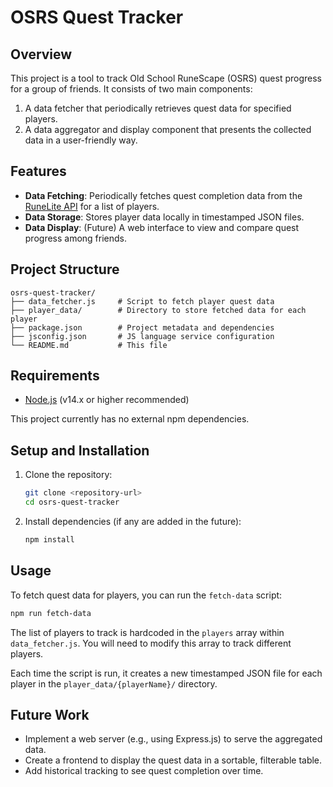 # OSRS Quest Tracker

## Overview

This project is a tool to track Old School RuneScape (OSRS) quest progress for a group of friends. It consists of two main components:
1.  A data fetcher that periodically retrieves quest data for specified players.
2.  A data aggregator and display component that presents the collected data in a user-friendly way.

## Features

-   **Data Fetching**: Periodically fetches quest completion data from the [RuneLite API](https://sync.runescape.wiki/) for a list of players.
-   **Data Storage**: Stores player data locally in timestamped JSON files.
-   **Data Display**: (Future) A web interface to view and compare quest progress among friends.

## Project Structure

```
osrs-quest-tracker/
├── data_fetcher.js     # Script to fetch player quest data
├── player_data/        # Directory to store fetched data for each player
├── package.json        # Project metadata and dependencies
├── jsconfig.json       # JS language service configuration
└── README.md           # This file
```

## Requirements

-   [Node.js](https://nodejs.org/) (v14.x or higher recommended)

This project currently has no external npm dependencies.

## Setup and Installation

1.  Clone the repository:
    ```bash
    git clone <repository-url>
    cd osrs-quest-tracker
    ```

2.  Install dependencies (if any are added in the future):
    ```bash
    npm install
    ```

## Usage

To fetch quest data for players, you can run the `fetch-data` script:

```bash
npm run fetch-data
```

The list of players to track is hardcoded in the `players` array within `data_fetcher.js`. You will need to modify this array to track different players.

Each time the script is run, it creates a new timestamped JSON file for each player in the `player_data/{playerName}/` directory.

## Future Work

-   Implement a web server (e.g., using Express.js) to serve the aggregated data.
-   Create a frontend to display the quest data in a sortable, filterable table.
-   Add historical tracking to see quest completion over time.
